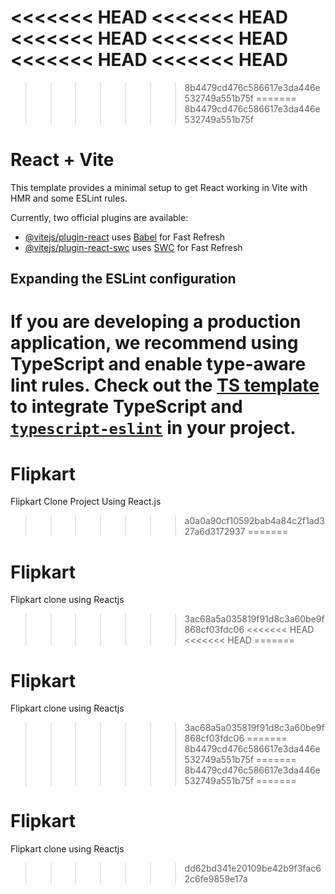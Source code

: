<<<<<<< HEAD
<<<<<<< HEAD
<<<<<<< HEAD
<<<<<<< HEAD
<<<<<<< HEAD
<<<<<<< HEAD
=======
>>>>>>> 8b4479cd476c586617e3da446e532749a551b75f
=======
>>>>>>> 8b4479cd476c586617e3da446e532749a551b75f
# React + Vite

This template provides a minimal setup to get React working in Vite with HMR and some ESLint rules.

Currently, two official plugins are available:

- [@vitejs/plugin-react](https://github.com/vitejs/vite-plugin-react/blob/main/packages/plugin-react/README.md) uses [Babel](https://babeljs.io/) for Fast Refresh
- [@vitejs/plugin-react-swc](https://github.com/vitejs/vite-plugin-react-swc) uses [SWC](https://swc.rs/) for Fast Refresh

## Expanding the ESLint configuration

If you are developing a production application, we recommend using TypeScript and enable type-aware lint rules. Check out the [TS template](https://github.com/vitejs/vite/tree/main/packages/create-vite/template-react-ts) to integrate TypeScript and [`typescript-eslint`](https://typescript-eslint.io) in your project.
=======
# Flipkart
Flipkart Clone Project Using React.js
>>>>>>> a0a0a90cf10592bab4a84c2f1ad327a6d3172937
=======
# Flipkart
Flipkart clone using Reactjs
>>>>>>> 3ac68a5a035819f91d8c3a60be9f868cf03fdc06
<<<<<<< HEAD
<<<<<<< HEAD
=======
# Flipkart
Flipkart clone using Reactjs
>>>>>>> 3ac68a5a035819f91d8c3a60be9f868cf03fdc06
=======
>>>>>>> 8b4479cd476c586617e3da446e532749a551b75f
=======
>>>>>>> 8b4479cd476c586617e3da446e532749a551b75f
=======
# Flipkart
Flipkart clone using Reactjs
>>>>>>> dd62bd341e20109be42b9f3fac62c6fe9859e17a
